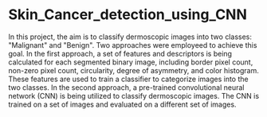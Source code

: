 # Skin_Cancer_detection_using_CNN
In this project, the aim is to classify dermoscopic images into two classes: "Malignant" and "Benign". Two approaches were employeed 
to achieve this goal. In the first approach, a set of features and descriptors is being calculated for each segmented binary image, 
including border pixel count, non-zero pixel count, circularity, degree of asymmetry, and color histogram. These features are used to train a 
classifier to categorize images into the two classes.
In the second approach, a pre-trained convolutional neural network (CNN) is being utilized to classify dermoscopic images. 
The CNN is trained on a set of images and evaluated on a different set of images. 
